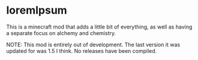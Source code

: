 loremIpsum
==========
This is a minecraft mod that adds a little bit of everything, as well as having a separate focus on alchemy and chemistry.

NOTE: This mod is entirely out of development. The last version it was updated for was 1.5 I think. No releases have been compiled.
